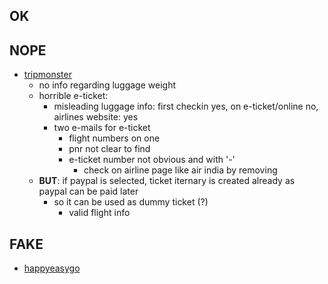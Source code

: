 ## OK

## NOPE
- [tripmonster](https://www.trustpilot.com/review/tripmonster.com)
  - no info regarding luggage weight
  - horrible e-ticket: 
    - misleading luggage info: first checkin yes, on e-ticket/online no, airlines website: yes
    - two e-mails for e-ticket
      - flight numbers on one
      - pnr not clear to find
      - e-ticket number not obvious and with '-'
        - check on airline page like air india by removing
  - **BUT**: if paypal is selected, ticket iternary is created already as paypal can be paid later
    - so it can be used as dummy ticket (?)
      - valid flight info

## FAKE
- [happyeasygo](https://de.trustpilot.com/review/happyeasygo.com)
